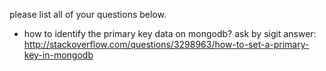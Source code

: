 please list all of your questions below.

* how to identify the primary key data on mongodb?
ask by sigit
answer:
http://stackoverflow.com/questions/3298963/how-to-set-a-primary-key-in-mongodb

